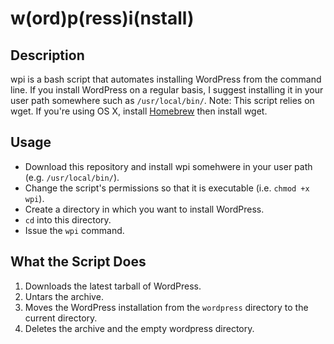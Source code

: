 w(ord)p(ress)i(nstall)
======================

Description
-----------

wpi is a bash script that automates installing WordPress from the command line.  If you install WordPress on a regular basis, I suggest installing it in your user path somewhere such as `/usr/local/bin/`. Note: This script relies on wget. If you're using OS X, install [Homebrew](http://brew.sh/) then install wget.

Usage
-----
* Download this repository and install wpi somehwere in your user path (e.g. `/usr/local/bin/`).
* Change the script's permissions so that it is executable (i.e. `chmod +x wpi`).
* Create a directory in which you want to install WordPress.
* `cd` into this directory.
* Issue the `wpi` command.

What the Script Does
--------------------
1. Downloads the latest tarball of WordPress.
2. Untars the archive.
3. Moves the WordPress installation from the `wordpress` directory to the current directory.
4. Deletes the archive and the empty wordpress directory.
